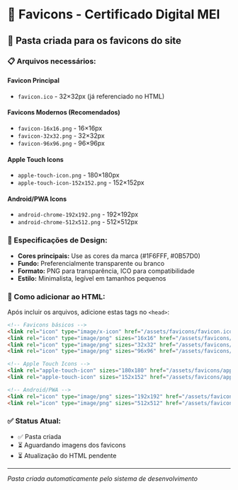# 🎯 Favicons - Certificado Digital MEI

## 📁 Pasta criada para os favicons do site

### 📋 Arquivos necessários:

#### **Favicon Principal**
- `favicon.ico` - 32×32px (já referenciado no HTML)

#### **Favicons Modernos (Recomendados)**
- `favicon-16x16.png` - 16×16px
- `favicon-32x32.png` - 32×32px  
- `favicon-96x96.png` - 96×96px

#### **Apple Touch Icons**
- `apple-touch-icon.png` - 180×180px
- `apple-touch-icon-152x152.png` - 152×152px

#### **Android/PWA Icons**
- `android-chrome-192x192.png` - 192×192px
- `android-chrome-512x512.png` - 512×512px

### 🎨 Especificações de Design:

- **Cores principais:** Use as cores da marca (#1F6FFF, #0B57D0)
- **Fundo:** Preferencialmente transparente ou branco
- **Formato:** PNG para transparência, ICO para compatibilidade
- **Estilo:** Minimalista, legível em tamanhos pequenos

### 🔧 Como adicionar ao HTML:

Após incluir os arquivos, adicione estas tags no `<head>`:

```html
<!-- Favicons básicos -->
<link rel="icon" type="image/x-icon" href="/assets/favicons/favicon.ico">
<link rel="icon" type="image/png" sizes="16x16" href="/assets/favicons/favicon-16x16.png">
<link rel="icon" type="image/png" sizes="32x32" href="/assets/favicons/favicon-32x32.png">
<link rel="icon" type="image/png" sizes="96x96" href="/assets/favicons/favicon-96x96.png">

<!-- Apple Touch Icons -->
<link rel="apple-touch-icon" sizes="180x180" href="/assets/favicons/apple-touch-icon.png">
<link rel="apple-touch-icon" sizes="152x152" href="/assets/favicons/apple-touch-icon-152x152.png">

<!-- Android/PWA -->
<link rel="icon" type="image/png" sizes="192x192" href="/assets/favicons/android-chrome-192x192.png">
<link rel="icon" type="image/png" sizes="512x512" href="/assets/favicons/android-chrome-512x512.png">
```

### ✅ Status Atual:
- ✅ Pasta criada
- ⏳ Aguardando imagens dos favicons
- ⏳ Atualização do HTML pendente

---
*Pasta criada automaticamente pelo sistema de desenvolvimento*
